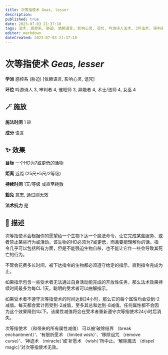 ```yaml
---
title: 次等指使术 Geas, lesser
description: 
published: true
date: 2023-07-03 21:37:18
tags: 法术, 惑控系, 胁迫, 依赖语言, 影响心灵, 诅咒, 吟游诗人法术, 3环法术, 审判者法术, 4环法术, 催眠师法术, 异能者法术, 术士/法师法术, 女巫法术
editor: markdown
dateCreated: 2023-07-03 21:37:18
---
```


# **次等指使术** *Geas, lesser*

**学派** 惑控系 (胁迫) \[依赖语言, 影响心灵, 诅咒\] 

**环位** 吟游诗人 3, 审判者 4, 催眠师 3, 异能者 4, 术士/法师 4, 女巫 4

## 🪄 施放

**施法时间** 1 轮

**成分** 语言

## ✨ 效果 

**目标** 一个HD为7或更低的活物 

**距离** 近距 (25尺+5尺/2等级)  

**持续时间** 1天/等级 或直至耗散 

**豁免** 意志, 通过则无效

**法术抗力** 是

## 📖 描述

次等指使术会根据你的愿望给一个生物下达一个魔法命令，让它完成某些服务、或者禁止某些行为或活动。该生物的HD必须为7或更低，而且要能理解你的话。指令几乎可以包括所有方面，但是不能强迫生物自杀，也不能让它作一些会导致其死亡的行为。

不管会花费多长时间，被下达指令的生物都必须遵守给定的指示，直到指令完成为止。

如果指示包含一些受术者无法通过自身活动能完成的开放性任务，那么法术效果持续时间最多为每CL 1天。聪明的受术者可以曲解指示。

如果受术者不遵守次等指使术的时间达到24小时，那么它的每个属性均会受到-2减值。每天都会累计再受到-2减值，至多其总和达到-8减值。任何属性都不会因为这个效果降到1以下。该属性减值将会在受术者重新遵守次等指使术24小时后消失。

次等指使术 （和带来的所有属性减值） 可以被‘破除结界 （break enchantment）’、‘有限祈愿术 （limited wish）’、‘移除诅咒 （remove curse）’、‘神迹术 （miracle）’或‘祈愿术 （wish）’所中止。‘解除魔法 （dispel magic）’对次等指使术无效。
    